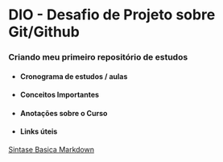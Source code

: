 # DIO - Desafio de Projeto sobre Git/Github 
### Criando meu primeiro repositório de estudos 

- #### Cronograma de estudos / aulas
- #### Conceitos Importantes 
- #### Anotações sobre o Curso
- #### Links úteis
[Sintase Basica Markdown](https://www.markdownguide.org/basic-syntax/)

